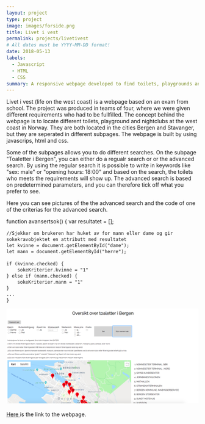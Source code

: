 ```yaml
---
layout: project
type: project
image: images/forside.png
title: Livet i vest
permalink: projects/livetivest
# All dates must be YYYY-MM-DD format!
date: 2018-05-13
labels:
  - Javascript
  - HTML
  - CSS
summary: A responsive webpage developed to find toilets, playgrounds and nightclubs on the west coast in Norway.
---
```


Livet i vest (life on the west coast) is a webpage based on an exam from school. The project was produced in teams of four, where we were given different requirements who had to be fullfilled. The concept behind the webpage is to locate different toilets, playground and nightclubs at the west coast in Norway. They are both located in the cities Bergen and Stavanger, but they are seperated in different subpages. The webpage is built by using javascrips, html and css. 

Some of the subpages allows you to do different searches. On the subpage "Toaletter i Bergen", you can either do a regualr search or or the advanced search. By using the regular search it is possible to write in keywords like "sex: male" or "opening hours: 18:00" and based on the search, the toilets who meets the requirements will show up. The advanced search is based on predetermined parameters, and you can therefore tick off what you prefer to see. 

Here you can see pictures of the the advanced search and the code of one of the criterias for the advanced search. 


function avansertsok() {
    var resultatet = [];

    //Sjekker om brukeren har huket av for mann eller dame og gir sokekravobjektet en attributt med resultatet
    let kvinne = document.getElementById("dame");
    let mann = document.getElementById("herre");

    if (kvinne.checked) {
        sokeKriterier.kvinne = "1"
    } else if (mann.checked) {
        sokeKriterier.mann = "1"
    }
    ...
    }


<img class="ui medium right floated rounded image" src="../images/advancedSearch.png">
<br>

<br>
<a href="http://wildboy.uib.no/~gen009/index.html">Here </a> is the link to the webpage.
 
